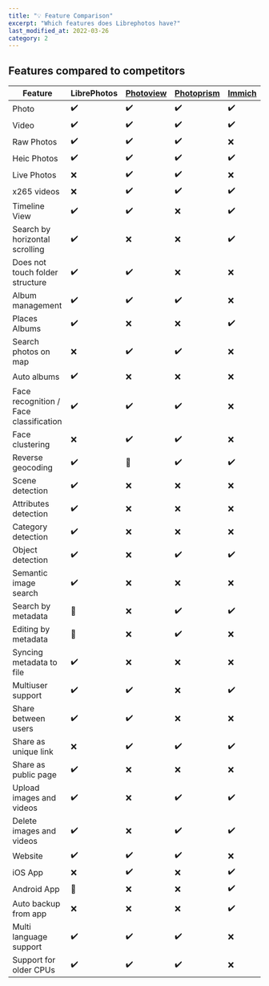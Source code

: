 ```yaml
---
title: "💡 Feature Comparison"
excerpt: "Which features does Librephotos have?"
last_modified_at: 2022-03-26
category: 2
---
```


## Features compared to competitors

| Feature                                | LibrePhotos | [Photoview](https://github.com/Photoview/Photoview) | [Photoprism](https://github.com/Photoprism/Photoprism) | [Immich](https://github.com/alextran1502/immich) |
| -------------------------------------- | ----------- | --------------------------------------------------- | ------------------------------------------------------ | ------------------------------------------------ |
| Photo                                  | ✔️          | ✔️                                                  | ✔️                                                     | ✔️                                               |
| Video                                  | ✔️          | ✔️                                                  | ✔️                                                     | ✔️                                               |
| Raw Photos                             | ✔️          | ✔️                                                  | ✔️                                                     | ❌                                               |
| Heic Photos                            | ✔️          | ✔️                                                  | ✔️                                                     | ✔️                                               |
| Live Photos                            | ❌          | ✔️                                                  | ✔️                                                     | ❌                                               |
| x265 videos                            | ❌          | ✔️                                                  | ✔️                                                     | ✔️                                               |
| Timeline View                          | ✔️          | ✔️                                                  | ❌                                                     | ✔️                                               |
| Search by horizontal scrolling         | ✔️          | ❌                                                  | ❌                                                     | ✔️                                               |
| Does not touch folder structure        | ✔️          | ✔️                                                  | ❌                                                     | ❌                                               |
| Album management                       | ✔️          | ✔️                                                  | ✔️                                                     | ❌                                               |
| Places Albums                          | ✔️          | ❌                                                  | ❌                                                     | ✔️                                               |
| Search photos on map                   | ❌          | ✔️                                                  | ✔️                                                     | ❌                                               |
| Auto albums                            | ✔️          | ❌                                                  | ❌                                                     | ❌                                               |
| Face recognition / Face classification | ✔️          | ✔️                                                  | ✔️                                                     | ❌                                               |
| Face clustering                        | ❌          | ✔️                                                  | ✔️                                                     | ❌                                               |
| Reverse geocoding                      | ✔️          | 🚧                                                  | ✔️                                                     | ✔️                                               |
| Scene detection                        | ✔️          | ❌                                                  | ❌                                                     | ❌                                               |
| Attributes detection                   | ✔️          | ❌                                                  | ❌                                                     | ❌                                               |
| Category detection                     | ✔️          | ❌                                                  | ❌                                                     | ❌                                               |
| Object detection                       | ✔️          | ❌                                                  | ✔️                                                     | ✔️                                               |
| Semantic image search                  | ✔️          | ❌                                                  | ❌                                                     | ❌                                               |
| Search by metadata                     | 🚧          | ❌                                                  | ✔️                                                     | ✔️                                               |
| Editing by metadata                    | 🚧          | ❌                                                  | ✔️                                                     | ❌                                               |
| Syncing metadata to file               | ✔️          | ❌                                                  | ❌                                                     | ❌                                               |
| Multiuser support                      | ✔️          | ✔️                                                  | ❌                                                     | ✔️                                               |
| Share between users                    | ✔️          | ✔️                                                  | ❌                                                     | ❌                                               |
| Share as unique link                   | ❌          | ✔️                                                  | ✔️                                                     | ✔️                                               |
| Share as public page                   | ✔️          | ❌                                                  | ❌                                                     | ❌                                               |
| Upload images and videos               | ✔️          | ❌                                                  | ✔️                                                     | ✔️                                               |
| Delete images and videos               | ✔️          | ❌                                                  | ✔️                                                     | ✔️                                               |
| Website                                | ✔️          | ✔️                                                  | ✔️                                                     | ❌                                               |
| iOS App                                | ❌          | ✔️                                                  | ❌                                                     | ✔️                                               |
| Android App                            | 🚧          | ❌                                                  | ❌                                                     | ✔️                                               |
| Auto backup from app                   | ❌          | ❌                                                  | ❌                                                     | ✔️                                               |
| Multi language support                 | ✔️          | ✔️                                                  | ✔️                                                     | ❌                                               |
| Support for older CPUs                 | ✔️          | ✔️                                                  | ✔️                                                     | ❌                                               |

